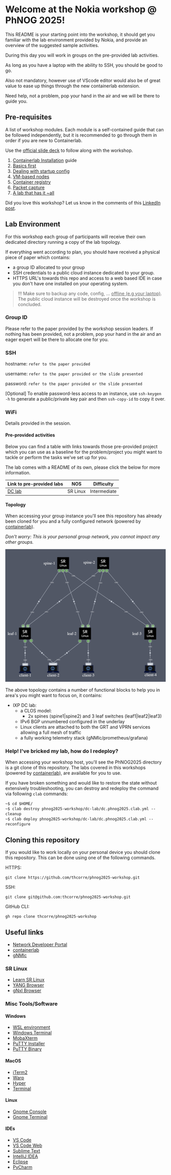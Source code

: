 # Welcome at the Nokia workshop @ PhNOG 2025!

This README is your starting point into the workshop, it should get you familiar with the lab environment provided by Nokia, and provide an overview of the suggested sample activities.

During this day you will work in groups on the pre-provided lab activities.

As long as you have a laptop with the ability to SSH, you should be good to go. 

Also not mandatory, however use of VScode editor would also be of great value to ease up things through the new containerlab extension.   

Need help, not a problem, pop your hand in the air and we will be there to guide you. 

## Pre-requisites
A list of workshop modules. Each module is a self-contained guide that can be followed independently, but it is recommended to go through them in order if you are new to Containerlab.

Use the [official slide deck](https://gitlabe2.ext.net.nokia.com/thcorre/phnog2025/-/wikis/uploads/c1f764be0a03c957296f3ab0f9ea0c72/Containerlab_PHNOG2025_Workshop.pdf) to follow along with the workshop.

1. [Containerlab Installation](05-install/README.md) guide
2. [Basics first](10-basics/README.md)
3. [Dealing with startup config](15-startup/README.md)
4. [VM-based nodes](20-vm/README.md)
5. [Container registry](30-registry/README.md)
6. [Packet capture](40-packet-capture/README.md)
7. [A lab that has it ~all](45-streaming-telemetry/README.md)

Did you love this workshop? Let us know in the comments of this [LinkedIn post](https://www.linkedin.com/posts/thomascorre_datacenter-netdevops-networkautomation-activity-7342728809596538880-dCNJ).

## Lab Environment
For this workshop each group of participants will receive their own dedicated directory running a copy of the lab topology.

If everything went according to plan, you should have received a physical piece of paper which contains:
- a group ID allocated to your group
- SSH credentials to a public cloud instance dedicated to your group. 
- HTTPS URL's towards this repo and access to a web based IDE in case you don't have one installed on your operating system.

> !!! Make sure to backup any code, config, ... <u> offline (e.g your laptop)</u>.
> The public cloud instance will be destroyed once the workshop is concluded.</p>

### Group ID

Please refer to the paper provided by the workshop session leaders. If nothing has been provided, not a problem, pop your hand in the air and an eager expert will be there to allocate one for you. 

### SSH

hostname: `refer to the paper provided `

username: `refer to the paper provided or the slide presented`

password: `refer to the paper provided or the slide presented`

[Optional] To enable password-less access to an instance, use `ssh-keygen -h` to generate a public/private key pair and then `ssh-copy-id` to copy it over.

### WiFi

Details provided in the session.


#### Pre-provided activities

Below you can find a table with links towards those pre-provided project which you can use as a baseline for the problem/project you might want to tackle or perform the tasks we've set up for you.

The lab comes with a README of its own, please click the below for more information.

| Link to pre-provided labs | NOS | Difficulty |
| --- | --- | --- |
| [DC lab](./dc-lab) | SR Linux | Intermediate |

#### Topology

When accessing your group instance you'll see this repository has already been cloned for you and a fully configured network (powered by [containerlab](https://www.containerlab.dev)).

*Don't worry: This is your personal group network, you cannot impact any other groups.*

![topology](./phnog2025-workshop-topology.png)

The above topology contains a number of functional blocks to help you in area's you might want to focus on, it contains:

- IXP DC lab:
  - a CLOS model:
    - 2x spines (spine1|spine2) and 3 leaf switches (leaf1|leaf2|leaf3)
  - IPv6 BGP unnumbered configured in the underlay
  - Linux clients are attached to both the GRT and VPRN services allowing a full mesh of traffic
  - a fully working telemetry stack (gNMIc/prometheus/grafana)
 
### Help! I've bricked my lab, how do I redeploy? 

When accessing your workshop host, you'll see the PhNOG2025 directory is a git clone of this repository.
The labs covered in this workshops (powered by [containerlab](https://www.containerlab.dev)), are available for you to use.

If you have broken something and would like to restore the state without extensively troubleshooting, you can destroy and redeploy the command via following `clab` commands:

``` 
~$ cd $HOME/
~$ clab destroy phnog2025-workshop/dc-lab/dc.phnog2025.clab.yml --cleanup
~$ clab deploy phnog2025-workshop/dc-lab/dc.phnog2025.clab.yml --reconfigure
```

## Cloning this repository

If you would like to work locally on your personal device you should clone this repository. This can be done using one of the following commands.

HTTPS:
```
git clone https://github.com/thcorre/phnog2025-workshop.git
```

SSH:
```
git clone git@github.com:thcorre/phnog2025-workshop.git
```

GitHub CLI:
```
gh repo clone thcorre/phnog2025-workshop
```

## Useful links

* [Network Developer Portal](https://network.developer.nokia.com/)
* [containerlab](https://containerlab.dev/)
* [gNMIc](https://gnmic.openconfig.net/)

### SR Linux

* [Learn SR Linux](https://learn.srlinux.dev/)
* [YANG Browser](https://yang.srlinux.dev/)
* [gNxI Browser](https://gnxi.srlinux.dev/)

### Misc Tools/Software
#### Windows

* [WSL environment](https://learn.microsoft.com/en-us/windows/wsl/install)
* [Windows Terminal](https://apps.microsoft.com/store/detail/windows-terminal/9N0DX20HK701)
* [MobaXterm](https://mobaxterm.mobatek.net/download.html)
* [PuTTY Installer](https://the.earth.li/~sgtatham/putty/latest/w64/putty-64bit-0.78-installer.msi)
* [PuTTY Binary](https://the.earth.li/~sgtatham/putty/latest/w64/putty.exe)


#### MacOS

* [iTerm2](https://iterm2.com/downloads/stable/iTerm2-3_4_19.zip)
* [Warp](https://app.warp.dev/get_warp)
* [Hyper](https://hyper.is/)
* [Terminal](https://support.apple.com/en-gb/guide/terminal/apd5265185d-f365-44cb-8b09-71a064a42125/mac)

#### Linux

* [Gnome Console](https://apps.gnome.org/en/app/org.gnome.Console/)
* [Gnome Terminal](https://help.gnome.org/users/gnome-terminal/stable/)

#### IDEs

* [VS Code](https://code.visualstudio.com/Download)
* [VS Code Web](https://vscode.dev/)
* [Sublime Text](https://www.sublimetext.com/download)
* [IntelliJ IDEA](https://www.jetbrains.com/idea/download/)
* [Eclipse](https://www.eclipse.org/downloads/)
* [PyCharm](https://www.jetbrains.com/pycharm/download)
